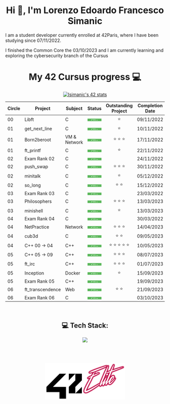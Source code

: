 <h1 align="center">Hi 👋, I'm Lorenzo Edoardo Francesco Simanic</h1>

I am a student developer currently enrolled at 42Paris, where I have been studying since 07/11/2022.

I finished the Common Core the 03/10/2023 and I am currently learning and exploring the cybersecurity branch of the Cursus

<h1 align="center">My 42 Cursus progress 💻</h1>

<div align="center">

[![lsimanic's 42 stats](https://badge42.vercel.app/api/v2/clb7825tg00060fjzin5em8cu/stats?cursusId=21&coalitionId=48)](https://profile.intra.42.fr/users/lsimanic)
</div>

<div align="center">
  
| **Circle** | **Project**      | **Subject**              | **Status**                                                                                                                                |  **Outstanding Project**  | **Completion Date** |
|------------|------------------|--------------------------|:-----------------------------------------------------------------------------------------------------------------------------------------:|:-------------------------:|:-------------------:|
| 00         | Libft            | C                        | [![lsimanic's 42 Libft Score](125_100.png)](https://projects.intra.42.fr/projects/42cursus-libft/projects_users/2868498)                  |             ⭐            |      09/11/2022     |
| 01         | get_next_line    | C                        | [![lsimanic's 42 get_next_line Score](125_100.png)](https://projects.intra.42.fr/projects/42cursus-get_next_line/projects_users/2872990)  |             ⭐            |       10/11/2022     |
| 01         | Born2beroot      | VM & Network             | [![lsimanic's 42 Born2beroot Score](125_100.png)](https://projects.intra.42.fr/projects/born2beroot/projects_users/2876446)               |          ⭐ ⭐ ⭐          |      17/11/2022     |
| 01         | ft_printf        | C                        | [![lsimanic's 42 ft_printf Score](125_100.png)](https://projects.intra.42.fr/projects/42cursus-ft_printf/projects_users/2881969)          |             ⭐            |      22/11/2022     |
| 02         | Exam Rank 02     | C                        | [![lsimanic's 42 Exam Rank 02 Score](100_100.png)](https://projects.intra.42.fr/projects/exam-rank-02/projects_users/2893136)             |                           |      24/11/2022     |
| 02         | push_swap        | C                        | [![lsimanic's 42 push_swap Score](125_100.png)](https://projects.intra.42.fr/projects/42cursus-push_swap/projects_users/2890264)          |          ⭐ ⭐ ⭐          |      30/11/2022     |
| 02         | minitalk         | C                        | [![lsimanic's 42 minitalk Score](125_100.png)](https://projects.intra.42.fr/projects/minitalk/projects_users/2900516)                     |             ⭐            |      05/12/2022     |
| 02         | so_long          | C                        | [![lsimanic's 42 so_long Score](125_100.png)](https://projects.intra.42.fr/projects/so_long/projects_users/2906225)                       |            ⭐ ⭐            |      15/12/2022     |
| 03         | Exam Rank 03     | C                        | [![lsimanic's 42 Exam Rank 03 Score](100_100.png)](https://projects.intra.42.fr/projects/exam-rank-03/projects_users/2928755)             |                           |      23/03/2022     |
| 03         | Philosophers     | C                        | [![lsimanic's 42 Philosophers Score](125_100.png)](https://projects.intra.42.fr/projects/42cursus-philosophers/projects_users/2915788)    |          ⭐ ⭐ ⭐          |      13/03/2023     |
| 03         | minishell        | C                        | [![lsimanic's 42 minishell Score](125_100.png)](https://projects.intra.42.fr/projects/42cursus-minishell/projects_users/2928741)          |             ⭐            |      13/03/2023     |
| 04         | Exam Rank 04     | C                        | [![lsimanic's 42 Exam Rank 04 Score](100_100.png)](https://projects.intra.42.fr/projects/exam-rank-04/projects_users/3050036)             |                           |      30/03/2022     |
| 04         | NetPractice      | Network                  | [![lsimanic's 42 NetPractice Score](100_100.png)](https://projects.intra.42.fr/projects/netpractice/projects_users/3042132)               |          ⭐ ⭐ ⭐          |      14/04/2023     |
| 04         | cub3d            | C                        | [![lsimanic's 42 cub3d Score](125_100.png)](https://projects.intra.42.fr/projects/cub3d/projects_users/3042123)                           |            ⭐ ⭐            |      09/05/2023     | 
| 04         | C++ 00 -> 04     | C++                      | [![lsimanic's 42 CPP Module 04 Score](100_100.png)](https://projects.intra.42.fr/projects/cpp-module-04/projects_users/3081645)           |       ⭐ ⭐ ⭐ ⭐ ⭐       |      10/05/2023     | 
| 05         | C++ 05 -> 09     | C++                      | [![lsimanic's 42 CPP Module 09 Score](100_100.png)](https://projects.intra.42.fr/projects/cpp-module-09/projects_users/3141790)           |          ⭐ ⭐ ⭐          |      08/07/2023     | 
| 05         | ft_irc           | C++                      | [![lsimanic's 42 CPP ft_irc Score](125_100.png)](https://projects.intra.42.fr/projects/ft_irc/projects_users/3091534)                     |          ⭐ ⭐ ⭐          |      01/07/2023     | 
| 05         | Inception        | Docker                   | [![lsimanic's 42 Inception Score](125_100.png)](https://projects.intra.42.fr/projects/inception/projects_users/3134979)                   |             ⭐            |      15/09/2023     |
| 05         | Exam Rank 05     | C++                      | [![lsimanic's 42 Exam Rank 05 Score](100_100.png)](https://projects.intra.42.fr/projects/exam-rank-03/projects_users/2928755)             |                           |      19/09/2023     |
| 06         | ft_transcendence | Web                      | [![lsimanic's 42 ft_transcendence Score](100_100.png)](https://projects.intra.42.fr/projects/ft_transcendence/projects_users/3322522)     |            ⭐ ⭐            |      21/09/2023     |
| 06         | Exam Rank 06     | C                        | [![lsimanic's 42 Exam Rank 06 Score](100_100.png)](https://projects.intra.42.fr/projects/exam-rank-03/projects_users/3342418)             |                           |      03/10/2023     |

</div>

<br>
<h2 align="center"> 💻 Tech Stack: </h1>
<p align="center">
<a href="https://skillicons.dev">
  <img src="https://skillicons.dev/icons?i=c,cpp,html,css,react,nestjs,ts,tailwind,figma,docker,linux,bash,git,ps,pr,ai,ae,blender&perline=6" />
</a>
</p>

<br>
<br>

<p align="center">
<img src="https://github.com/lorenzoedoardofrancesco/lorenzoedoardofrancesco/blob/main/42Elite.png" width="50%" height="50%">
</p>